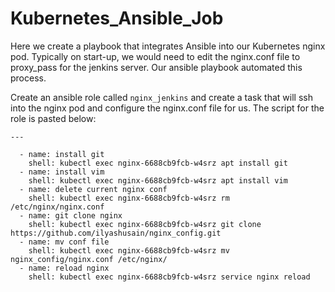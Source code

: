 # Kubernetes_Ansible_Job

Here we create a playbook that integrates Ansible into our Kubernetes nginx pod. Typically on start-up, we would need to edit the nginx.conf file to proxy_pass for the jenkins server. Our ansible playbook automated this process.

Create an ansible role called ```nginx_jenkins``` and create a task that will ssh into the nginx pod and configure the nginx.conf file for us. The script for the role is pasted below:

```
---  

  - name: install git
    shell: kubectl exec nginx-6688cb9fcb-w4srz apt install git
  - name: install vim
    shell: kubectl exec nginx-6688cb9fcb-w4srz apt install vim
  - name: delete current nginx conf
    shell: kubectl exec nginx-6688cb9fcb-w4srz rm /etc/nginx/nginx.conf
  - name: git clone nginx
    shell: kubectl exec nginx-6688cb9fcb-w4srz git clone https://github.com/ilyashusain/nginx_config.git
  - name: mv conf file
    shell: kubectl exec nginx-6688cb9fcb-w4srz mv nginx_config/nginx.conf /etc/nginx/
  - name: reload nginx
    shell: kubectl exec nginx-6688cb9fcb-w4srz service nginx reload  
```
